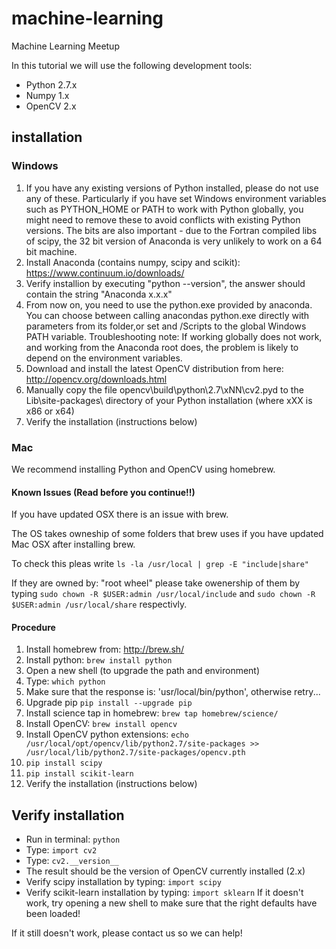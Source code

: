 # machine-learning
Machine Learning Meetup

In this tutorial we will use the following development tools:

 * Python 2.7.x
 * Numpy 1.x
 * OpenCV 2.x

## installation

### Windows

 1. If you have any existing versions of Python installed, please do not use any of these. Particularly if you have set Windows environment variables such as PYTHON_HOME or PATH 
    to work with Python globally, you might need to remove these to avoid conflicts with existing Python versions. The bits are also important - due to the Fortran compiled libs of 
    scipy, the 32 bit version of Anaconda is very unlikely to work on a 64 bit machine.     
 2. Install Anaconda (contains numpy, scipy and scikit): https://www.continuum.io/downloads/
 2. Verify installion by executing "python --version", the answer should contain the string "Anaconda x.x.x"
 3. From now on, you  need to use the python.exe provided by anaconda. You can choose between calling anacondas python.exe directly with parameters from its folder,or set <PathToAnacondaRoot> and <PathToAnacondaRoot>/Scripts to the global Windows PATH variable. 
    Troubleshooting note:  If working globally does not work, and working from the Anaconda root does, the problem is likely to depend on the environment variables.  
 3. Download and install the latest OpenCV distribution from here: http://opencv.org/downloads.html
 4. Manually copy the file opencv\build\python\2.7\xNN\cv2.pyd to the Lib\site-packages\ directory of your Python installation (where xXX is x86 or x64)
 5. Verify the installation (instructions below)
 
### Mac

We recommend installing Python and OpenCV using homebrew.

#### Known Issues (Read before you continue!!)
If you have updated OSX there is an issue with brew. 

The OS takes owneship of some folders that brew uses if you have updated Mac OSX after installing brew.

To check this pleas write `ls -la /usr/local | grep -E "include|share"`

If they are owned by: "root   wheel" please take owenership of them by typing `sudo chown -R $USER:admin /usr/local/include` and  `sudo chown -R $USER:admin /usr/local/share` respectivly.


#### Procedure

 1. Install homebrew from: http://brew.sh/
 2. Install python: `brew install python`
 3. Open a new shell (to upgrade the path and environment)
 4. Type: `which python`
 5. Make sure that the response is: 'usr/local/bin/python', otherwise retry...
 6. Upgrade pip `pip install --upgrade pip`
 7. Install science tap in homebrew: `brew tap homebrew/science/`
 8. Install OpenCV: `brew install opencv`
 9. Install OpenCV python extensions: `echo /usr/local/opt/opencv/lib/python2.7/site-packages >> /usr/local/lib/python2.7/site-packages/opencv.pth`
10. `pip install scipy`
11. `pip install scikit-learn` 
12. Verify the installation (instructions below)

## Verify installation

 * Run in terminal: `python`
 * Type: `import cv2`
 * Type: `cv2.__version__`
 * The result should be the version of OpenCV currently installed (2.x)
 * Verify scipy installation by typing: `import scipy`
 * Verify scikit-learn installation by typing: `import sklearn`
If it doesn't work, try opening a new shell to make sure that the right defaults have been loaded!

If it still doesn't work, please contact us so we can help!
